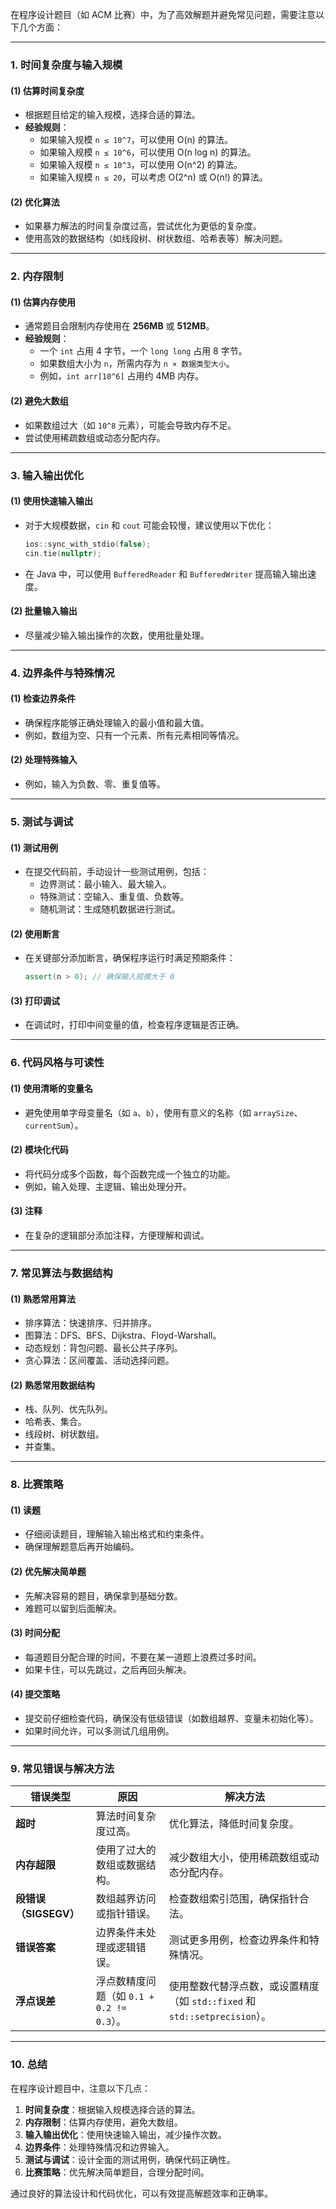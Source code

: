 在程序设计题目（如 ACM 比赛）中，为了高效解题并避免常见问题，需要注意以下几个方面：

---

### **1. 时间复杂度与输入规模**

#### **(1) 估算时间复杂度**
- 根据题目给定的输入规模，选择合适的算法。
- **经验规则**：
  - 如果输入规模 `n ≤ 10^7`，可以使用 O(n) 的算法。
  - 如果输入规模 `n ≤ 10^6`，可以使用 O(n log n) 的算法。
  - 如果输入规模 `n ≤ 10^3`，可以使用 O(n^2) 的算法。
  - 如果输入规模 `n ≤ 20`，可以考虑 O(2^n) 或 O(n!) 的算法。

#### **(2) 优化算法**
- 如果暴力解法的时间复杂度过高，尝试优化为更低的复杂度。
- 使用高效的数据结构（如线段树、树状数组、哈希表等）解决问题。

---

### **2. 内存限制**

#### **(1) 估算内存使用**
- 通常题目会限制内存使用在 **256MB** 或 **512MB**。
- **经验规则**：
  - 一个 `int` 占用 4 字节，一个 `long long` 占用 8 字节。
  - 如果数组大小为 `n`，所需内存为 `n × 数据类型大小`。
  - 例如，`int arr[10^6]` 占用约 4MB 内存。

#### **(2) 避免大数组**
- 如果数组过大（如 `10^8` 元素），可能会导致内存不足。
- 尝试使用稀疏数组或动态分配内存。

---

### **3. 输入输出优化**

#### **(1) 使用快速输入输出**
- 对于大规模数据，`cin` 和 `cout` 可能会较慢，建议使用以下优化：
  ```cpp
  ios::sync_with_stdio(false);
  cin.tie(nullptr);
  ```
- 在 Java 中，可以使用 `BufferedReader` 和 `BufferedWriter` 提高输入输出速度。

#### **(2) 批量输入输出**
- 尽量减少输入输出操作的次数，使用批量处理。

---

### **4. 边界条件与特殊情况**

#### **(1) 检查边界条件**
- 确保程序能够正确处理输入的最小值和最大值。
- 例如，数组为空、只有一个元素、所有元素相同等情况。

#### **(2) 处理特殊输入**
- 例如，输入为负数、零、重复值等。

---

### **5. 测试与调试**

#### **(1) 测试用例**
- 在提交代码前，手动设计一些测试用例，包括：
  - 边界测试：最小输入、最大输入。
  - 特殊测试：空输入、重复值、负数等。
  - 随机测试：生成随机数据进行测试。

#### **(2) 使用断言**
- 在关键部分添加断言，确保程序运行时满足预期条件：
  ```cpp
  assert(n > 0); // 确保输入规模大于 0
  ```

#### **(3) 打印调试**
- 在调试时，打印中间变量的值，检查程序逻辑是否正确。

---

### **6. 代码风格与可读性**

#### **(1) 使用清晰的变量名**
- 避免使用单字母变量名（如 `a`、`b`），使用有意义的名称（如 `arraySize`、`currentSum`）。

#### **(2) 模块化代码**
- 将代码分成多个函数，每个函数完成一个独立的功能。
- 例如，输入处理、主逻辑、输出处理分开。

#### **(3) 注释**
- 在复杂的逻辑部分添加注释，方便理解和调试。

---

### **7. 常见算法与数据结构**

#### **(1) 熟悉常用算法**
- 排序算法：快速排序、归并排序。
- 图算法：DFS、BFS、Dijkstra、Floyd-Warshall。
- 动态规划：背包问题、最长公共子序列。
- 贪心算法：区间覆盖、活动选择问题。

#### **(2) 熟悉常用数据结构**
- 栈、队列、优先队列。
- 哈希表、集合。
- 线段树、树状数组。
- 并查集。

---

### **8. 比赛策略**

#### **(1) 读题**
- 仔细阅读题目，理解输入输出格式和约束条件。
- 确保理解题意后再开始编码。

#### **(2) 优先解决简单题**
- 先解决容易的题目，确保拿到基础分数。
- 难题可以留到后面解决。

#### **(3) 时间分配**
- 每道题目分配合理的时间，不要在某一道题上浪费过多时间。
- 如果卡住，可以先跳过，之后再回头解决。

#### **(4) 提交策略**
- 提交前仔细检查代码，确保没有低级错误（如数组越界、变量未初始化等）。
- 如果时间允许，可以多测试几组用例。

---

### **9. 常见错误与解决方法**

| **错误类型**         | **原因**                                                                 | **解决方法**                                                             |
|----------------------|--------------------------------------------------------------------------|--------------------------------------------------------------------------|
| **超时**             | 算法时间复杂度过高。                                                     | 优化算法，降低时间复杂度。                                               |
| **内存超限**         | 使用了过大的数组或数据结构。                                             | 减少数组大小，使用稀疏数组或动态分配内存。                               |
| **段错误（SIGSEGV）**| 数组越界访问或指针错误。                                                 | 检查数组索引范围，确保指针合法。                                         |
| **错误答案**         | 边界条件未处理或逻辑错误。                                               | 测试更多用例，检查边界条件和特殊情况。                                   |
| **浮点误差**         | 浮点数精度问题（如 `0.1 + 0.2 != 0.3`）。                                | 使用整数代替浮点数，或设置精度（如 `std::fixed` 和 `std::setprecision`）。 |

---

### **10. 总结**

在程序设计题目中，注意以下几点：
1. **时间复杂度**：根据输入规模选择合适的算法。
2. **内存限制**：估算内存使用，避免大数组。
3. **输入输出优化**：使用快速输入输出，减少操作次数。
4. **边界条件**：处理特殊情况和边界输入。
5. **测试与调试**：设计全面的测试用例，确保代码正确性。
6. **比赛策略**：优先解决简单题目，合理分配时间。

通过良好的算法设计和代码优化，可以有效提高解题效率和正确率。